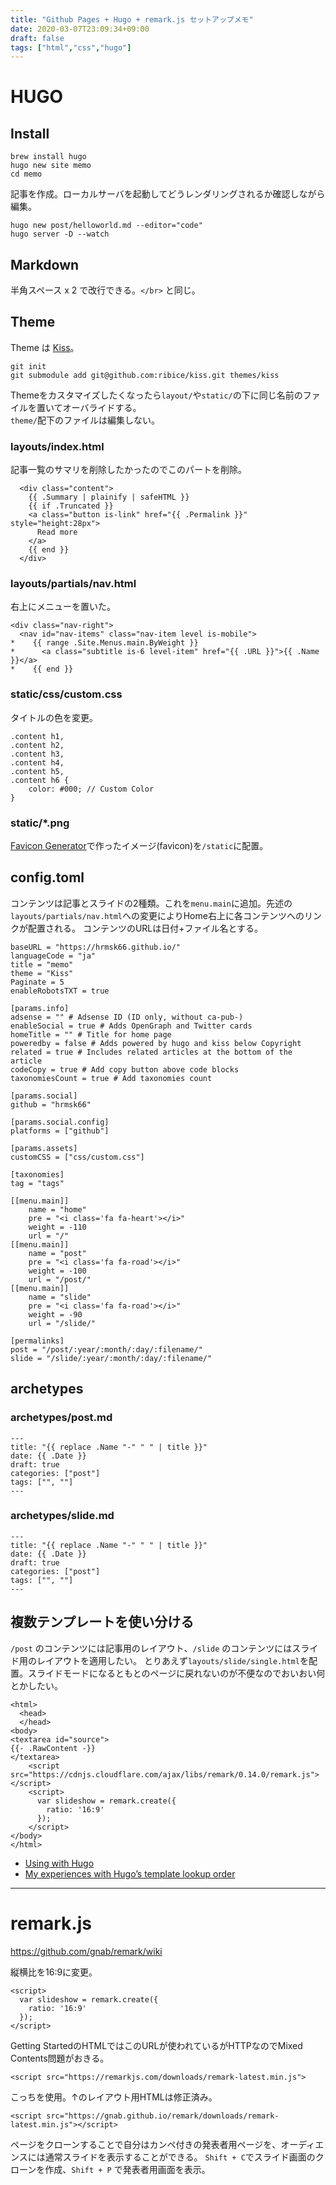 ```yaml
---
title: "Github Pages + Hugo + remark.js セットアップメモ"
date: 2020-03-07T23:09:34+09:00
draft: false
tags: ["html","css","hugo"]
---
```


# HUGO

## Install

```
brew install hugo
hugo new site memo
cd memo
```

記事を作成。ローカルサーバを起動してどうレンダリングされるか確認しながら編集。

```
hugo new post/helloworld.md --editor="code"
hugo server -D --watch
```

## Markdown

半角スペース x 2 で改行できる。`</br>` と同じ。

## Theme

Theme は [Kiss](https://github.com/ribice/kiss)。
```
git init
git submodule add git@github.com:ribice/kiss.git themes/kiss
```

Themeをカスタマイズしたくなったら`layout/`や`static/`の下に同じ名前のファイルを置いてオーバライドする。  
`theme/`配下のファイルは編集しない。

### layouts/index.html
記事一覧のサマリを削除したかったのでこのパートを削除。
```
  <div class="content">
    {{ .Summary | plainify | safeHTML }}
    {{ if .Truncated }}
    <a class="button is-link" href="{{ .Permalink }}" style="height:28px">
      Read more
    </a>
    {{ end }}
  </div>
```

### layouts/partials/nav.html
右上にメニューを置いた。

```
<div class="nav-right">
  <nav id="nav-items" class="nav-item level is-mobile">
*    {{ range .Site.Menus.main.ByWeight }}
*      <a class="subtitle is-6 level-item" href="{{ .URL }}">{{ .Name }}</a>
*    {{ end }}
```

### static/css/custom.css
タイトルの色を変更。

```
.content h1,
.content h2,
.content h3,
.content h4,
.content h5,
.content h6 {
    color: #000; // Custom Color
}
```

### static/*.png
[Favicon Generator](https://realfavicongenerator.net/)で作ったイメージ(favicon)を`/static`に配置。

## config.toml
コンテンツは記事とスライドの2種類。これを`menu.main`に追加。先述の`layouts/partials/nav.html`への変更によりHome右上に各コンテンツへのリンクが配置される。
コンテンツのURLは日付+ファイル名とする。

```
baseURL = "https://hrmsk66.github.io/"
languageCode = "ja"
title = "memo"
theme = "Kiss"
Paginate = 5
enableRobotsTXT = true

[params.info]
adsense = "" # Adsense ID (ID only, without ca-pub-)
enableSocial = true # Adds OpenGraph and Twitter cards
homeTitle = "" # Title for home page
poweredby = false # Adds powered by hugo and kiss below Copyright
related = true # Includes related articles at the bottom of the article
codeCopy = true # Add copy button above code blocks
taxonomiesCount = true # Add taxonomies count

[params.social]
github = "hrmsk66"

[params.social.config]
platforms = ["github"]

[params.assets]
customCSS = ["css/custom.css"]

[taxonomies]
tag = "tags"

[[menu.main]]
    name = "home"
    pre = "<i class='fa fa-heart'></i>"
    weight = -110
    url = "/"
[[menu.main]]
    name = "post"
    pre = "<i class='fa fa-road'></i>"
    weight = -100
    url = "/post/"
[[menu.main]]
    name = "slide"
    pre = "<i class='fa fa-road'></i>"
    weight = -90
    url = "/slide/"

[permalinks]
post = "/post/:year/:month/:day/:filename/"
slide = "/slide/:year/:month/:day/:filename/"
```

## archetypes

### archetypes/post.md

```
---
title: "{{ replace .Name "-" " " | title }}"
date: {{ .Date }}
draft: true
categories: ["post"]
tags: ["", ""]
---
```

### archetypes/slide.md

```
---
title: "{{ replace .Name "-" " " | title }}"
date: {{ .Date }}
draft: true
categories: ["post"]
tags: ["", ""]
---
```

## 複数テンプレートを使い分ける

`/post` のコンテンツには記事用のレイアウト、`/slide` のコンテンツにはスライド用のレイアウトを適用したい。
とりあえず`layouts/slide/single.html`を配置。スライドモードになるともとのページに戻れないのが不便なのでおいおい何とかしたい。

```
<html>
  <head>
  </head>
<body>
<textarea id="source">
{{- .RawContent -}}
</textarea>
    <script src="https://cdnjs.cloudflare.com/ajax/libs/remark/0.14.0/remark.js"></script>
    <script>
      var slideshow = remark.create({
        ratio: '16:9' 
      });
    </script>
</body>
</html>
```

- [Using with Hugo](https://github.com/gnab/remark/wiki/Using-with-Hugo)
- [My experiences with Hugo’s template lookup order](https://discourse.gohugo.io/t/my-experiences-with-hugos-template-lookup-order/9959)

---

# remark.js

https://github.com/gnab/remark/wiki

縦横比を16:9に変更。

```
<script>
  var slideshow = remark.create({
    ratio: '16:9' 
  });
</script>
```

Getting StartedのHTMLではこのURLが使われているがHTTPなのでMixed Contents問題がおきる。

```
<script src="https://remarkjs.com/downloads/remark-latest.min.js">
```

こっちを使用。↑のレイアウト用HTMLは修正済み。

```
<script src="https://gnab.github.io/remark/downloads/remark-latest.min.js"></script>
```


ページをクローンすることで自分はカンペ付きの発表者用ページを、オーディエンスには通常スライドを表示することができる。
`Shift + C`でスライド画面のクローンを作成、`Shift + P` で発表者用画面を表示。
